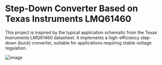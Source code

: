 # Step-Down Converter Based on Texas Instruments LMQ61460

This project is inspired by the typical application schematic from the Texas Instruments LMQ61460 datasheet. It implements a high-efficiency step-down (buck) converter, suitable for applications requiring stable voltage regulation.

![image](https://github.com/user-attachments/assets/72d4f7b7-7fdc-4b5b-9db1-7b78798abfde)


